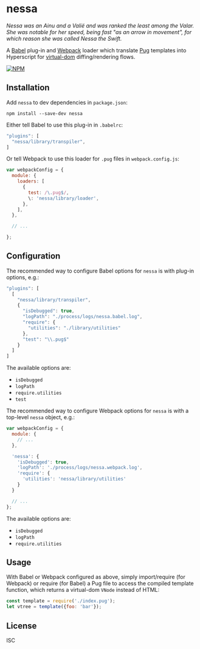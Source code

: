 # nessa

*_Nessa_ was an Ainu and a Valië and was ranked the least among the Valar. She
was notable for her speed, being fast "as an arrow in movement", for which reason
she was called _Nessa the Swift_.*

A [Babel](https://babeljs.io/) plug-in and [Webpack](https://webpack.github.io/)
loader which translate [Pug](http://pugjs.org/) templates into Hyperscript for [virtual-dom](https://github.com/Matt-Esch/virtual-dom) diffing/rendering flows.

[![NPM](https://nodei.co/npm/nessa.png?downloads=true&downloadRank=true&stars=true)](https://nodei.co/npm/nessa/)

## Installation

Add `nessa` to dev dependencies in `package.json`:

    npm install --save-dev nessa

Either tell Babel to use this plug-in in `.babelrc`:

```javascript
"plugins": [
  "nessa/library/transpiler",
]
```

Or tell Webpack to use this loader for `.pug` files in `webpack.config.js`:

```javascript
var webpackConfig = {
  module: {
    loaders: [
      {
        test: /\.pug$/,
        \: 'nessa/library/loader',
      },
    ],
  },

  // ...

};
```

## Configuration

The recommended way to configure Babel options for `nessa` is with plug-in
options, e.g.:

```javascript
"plugins": [
  [
    "nessa/library/transpiler",
    {
      "isDebugged": true,
      "logPath": "./process/logs/nessa.babel.log",
      "require": {
        "utilities": "./library/utilities"
      },
      "test": "\\.pug$"
    }
  ]
]
```

The available options are:
- `isDebugged`
- `logPath`
- `require.utilities`
- `test`

The recommended way to configure Webpack options for `nessa` is with a top-level
`nessa` object, e.g.:

```javascript
var webpackConfig = {
  module: {
    // ...
  },

  'nessa': {
    'isDebugged': true,
    'logPath': './process/logs/nessa.webpack.log',
    'require': {
      'utilities': 'nessa/library/utilities'
    }
  }

  // ...
};
```

The available options are:
- `isDebugged`
- `logPath`
- `require.utilities`

## Usage

With Babel or Webpack configured as above, simply import/require (for Webpack)
or require (for Babel) a Pug file to access the compiled template function,
which returns a virtual-dom `VNode` instead of HTML:

```javascript
const template = require('./index.pug');
let vtree = template({foo: 'bar'});
```

## License

ISC
